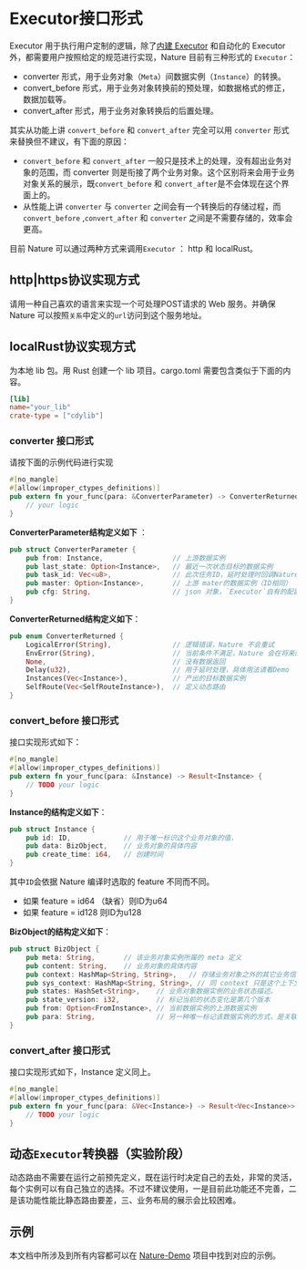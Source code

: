 # Executor接口形式

Executor 用于执行用户定制的逻辑，除了[内建 Executor](built-in.md) 和自动化的 Executor外，都需要用户按照给定的规范进行实现，Nature 目前有三种形式的 `Executor`：

- converter 形式，用于业务对象（`Meta`）间数据实例（`Instance`）的转换。
- convert_before 形式，用于业务对象转换前的预处理，如数据格式的修正，数据加载等。
- convert_after 形式，用于业务对象转换后的后置处理。

其实从功能上讲 `convert_before` 和 `convert_after` 完全可以用 `converter` 形式来替换但不建议，有下面的原因：

- `convert_before` 和 `convert_after` 一般只是技术上的处理，没有超出业务对象的范围，而 converter 则是衔接了两个业务对象。这个区别将来会用于业务对象关系的展示，既`convert_before` 和 `convert_after`是不会体现在这个界面上的。
- 从性能上讲 `converter` 与 `converter` 之间会有一个转换后的存储过程，而 `convert_before` ,`convert_after` 和 `converter` 之间是不需要存储的，效率会更高。

目前 Nature 可以通过两种方式来调用`Executor`  ： http 和 localRust。

## http|https协议实现方式

请用一种自己喜欢的语言来实现一个可处理POST请求的 Web 服务。并确保 Nature 可以按照`关系`中定义的`url`访问到这个服务地址。



## localRust协议实现方式

为本地 lib 包。用 Rust 创建一个 lib 项目。cargo.toml 需要包含类似于下面的内容。

```toml
[lib]
name="your_lib"
crate-type = ["cdylib"]
```

### converter 接口形式

请按下面的示例代码进行实现

```rust
#[no_mangle]
#[allow(improper_ctypes_definitions)]
pub extern fn your_func(para: &ConverterParameter) -> ConverterReturned {
	// your logic
}
```

**ConverterParameter结构定义如下** ：

```rust
pub struct ConverterParameter {
    pub from: Instance,					// 上游数据实例
    pub last_state: Option<Instance>,	// 最近一次状态目标的数据实例
    pub task_id: Vec<u8>,				// 此次任务ID，延时处理时回调Nature的凭据。
    pub master: Option<Instance>,		// 上游 mater的数据实例（ID相同）
    pub cfg: String,					// json 对象，`Executor`自有的配置。
}
```

**ConverterReturned结构定义如下**：

```rust
pub enum ConverterReturned {
    LogicalError(String),				// 逻辑错误，Nature 不会重试
    EnvError(String),					// 当前条件不满足，Nature 会在将来的某个时刻重试
    None,								// 没有数据返回
    Delay(u32),							// 用于延时处理，具体用法请看Demo
    Instances(Vec<Instance>),			// 产出的目标数据实例
    SelfRoute(Vec<SelfRouteInstance>),	// 定义动态路由
}
```

### convert_before 接口形式

接口实现形式如下：

```rust
#[no_mangle]
#[allow(improper_ctypes_definitions)]
pub extern fn your_func(para: &Instance) -> Result<Instance> {
	// TODO your logic
}
```

**Instance的结构定义如下**：

```rust
pub struct Instance {
    pub id: ID,				// 用于唯一标识这个业务对象的值，
    pub data: BizObject,	// 业务对象的具体内容
    pub create_time: i64,	// 创建时间
}
```

其中`ID`会依据 Nature 编译时选取的 feature 不同而不同。

- 如果 feature = id64 （缺省）则ID为u64
- 如果 feature = id128 则ID为u128

**BizObject的结构定义如下**：

```rust
pub struct BizObject {
    pub meta: String,		// 该业务对象实例所属的 meta 定义
    pub content: String,	// 业务对象的具体内容
    pub context: HashMap<String, String>,	// 存储业务对象之外的其它业务信息，这些信息可能会影响流程走向，可能会影响下游数据的处理方式。
    pub sys_context: HashMap<String, String>, // 同 context 只是这个上下文里的内容是由 Nature 进行规范的。
    pub states: HashSet<String>,	// 业务对象数据实例的业务状态描述。
    pub state_version: i32,			// 标记当前的状态变化是第几个版本
    pub from: Option<FromInstance>,	// 当前数据实例的上游数据实例
    pub para: String,				// 另一种唯一标记该数据实例的方式，是关联外部数据的有力工具
}
```

### convert_after 接口形式

接口实现形式如下，Instance 定义同上。

```rust
#[no_mangle]
#[allow(improper_ctypes_definitions)]
pub extern fn your_func(para: &Vec<Instance>) -> Result<Vec<Instance>> {
	// TODO your logic
}
```

## 动态`Executor`转换器（实验阶段）

动态路由不需要在运行之前预先定义，既在运行时决定自己的去处，非常的灵活，每个实例可以有自己独立的选择。不过不建议使用，一是目前此功能还不完善，二是该功能性能比静态路由要差，三、业务布局的展示会比较困难。

## 示例

本文档中所涉及到所有内容都可以在 [Nature-Demo](https://github.com/llxxbb/Nature-Demo) 项目中找到对应的示例。

